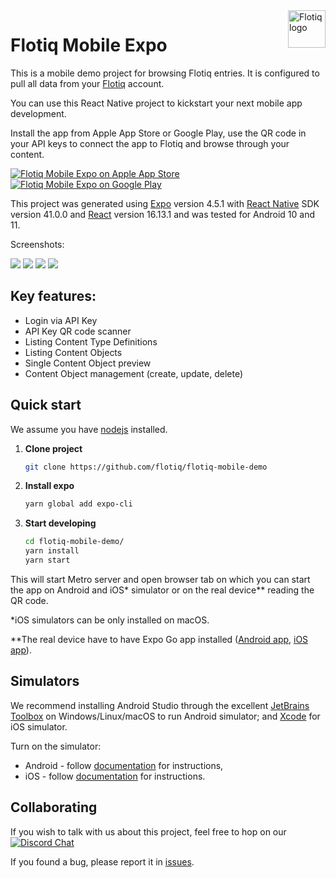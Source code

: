 <a href="https://flotiq.com/">
    <img src="https://editor.flotiq.com/fonts/fq-logo.svg" alt="Flotiq logo" title="Flotiq" align="right" height="60" />
</a>

Flotiq Mobile Expo
========================

This is a mobile demo project for browsing Flotiq entries. It is configured to pull all data from your [Flotiq](https://flotiq.com) account.

You can use this React Native project to kickstart your next mobile app development.

Install the app from Apple App Store or Google Play, use the QR code in your API keys to connect the app to Flotiq and browse through your content.

[![Flotiq Mobile Expo on Apple App Store](https://user-images.githubusercontent.com/551004/29770691-a2082ff4-8bc6-11e7-89a6-964cd405ea8e.png)](https://apps.apple.com/app/flotiq-mobile-expo/id1505331246) [![Flotiq Mobile Expo on Google Play](https://user-images.githubusercontent.com/551004/29770692-a20975c6-8bc6-11e7-8ab0-1cde275496e0.png)](https://play.google.com/store/apps/details?id=com.flotiqmobiledemo)

This project was generated using [Expo](https://expo.io) version 4.5.1 with [React Native](https://reactnative.dev/) SDK version 41.0.0 and [React](https://reactjs.org/) version 16.13.1 and was tested for Android 10 and 11.

Screenshots:
<p float="left">
<img src="https://api.flotiq.com/image/225x400/_media-312eac73-40fa-49e8-899d-dad955dcce5c.png">
<img src="https://api.flotiq.com/image/225x400/_media-e14b4826-377b-4c71-a922-3b4ed95a0dc6.png">
<img src="https://api.flotiq.com/image/225x400/_media-f082f83a-10b3-4271-80b7-90fb641f2ece.png">
<img src="https://api.flotiq.com/image/225x400/_media-6ce3b769-d819-44ad-b653-dd5d3e7380f8.png">
</p>

## Key features:

* Login via API Key
* API Key QR code scanner
* Listing Content Type Definitions
* Listing Content Objects
* Single Content Object preview
* Content Object management (create, update, delete)


## Quick start

We assume you have [nodejs](https://nodejs.org/en/download/) installed.

1. **Clone project**

    ```bash
   git clone https://github.com/flotiq/flotiq-mobile-demo 
   ```

2. **Install expo**

    ```bash
   yarn global add expo-cli 
   ```

3. **Start developing**

    ```bash
   cd flotiq-mobile-demo/
   yarn install
   yarn start
    ```

This will start Metro server and open browser tab on which you can start the app on Android and iOS* simulator or on the real device** reading the QR code.

*iOS simulators can be only installed on macOS.

**The real device have to have Expo Go app installed ([Android app](https://play.google.com/store/apps/details?id=host.exp.exponent&hl=en&gl=US), [iOS app](https://apps.apple.com/us/app/expo-go/id982107779)).

## Simulators

We recommend installing Android Studio through the excellent [JetBrains Toolbox](https://www.jetbrains.com/toolbox-app/) on Windows/Linux/macOS to run Android simulator; and [Xcode](https://apps.apple.com/us/app/xcode/id497799835?mt=12) for iOS simulator.

Turn on the simulator:
- Android - follow [documentation](https://developer.android.com/studio/debug/dev-options) for instructions,
- iOS - follow [documentation](https://developer.apple.com/documentation/xcode/running_your_app_in_the_simulator_or_on_a_device) for instructions.

## Collaborating

If you wish to talk with us about this project, feel free to hop on our [![Discord Chat](https://img.shields.io/discord/682699728454025410.svg)](https://discord.gg/FwXcHnX)

If you found a bug, please report it in [issues](https://github.com/flotiq/flotiq-mobile-demo/issues).
